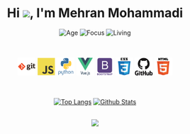 
<div align="center">
  <h1 align="center">Hi <img src="https://media.giphy.com/media/hvRJCLFzcasrR4ia7z/giphy.gif"  width="50px" >, I'm Mehran Mohammadi</h1>
</div>

<div align="center">
  
![Age](https://img.shields.io/badge/age-21-blue)
![Focus](https://img.shields.io/badge/Focus-Frontend-lightblue)
![Living](https://img.shields.io/badge/Living-iran-light)

<br>
<br>

</div>
<div align="center">
 
  <img src="https://github.com/devicons/devicon/blob/master/icons/git/git-original-wordmark.svg" alt="git" width="40" height="40"/> 
  <img src="https://github.com/devicons/devicon/blob/master/icons/javascript/javascript-original.svg" alt="javascript" width="40" height="40"/> 
  <img src="https://github.com/devicons/devicon/blob/master/icons/python/python-original-wordmark.svg" alt="python" width="40" height="40"/>  
  <img src="https://github.com/devicons/devicon/blob/master/icons/vuejs/vuejs-original-wordmark.svg" alt="vue" width="40" height="40"/>
  <img src="https://github.com/devicons/devicon/blob/master/icons/bootstrap/bootstrap-plain-wordmark.svg" alt="vue" width="40" height="40"/>
  <img src="https://github.com/devicons/devicon/blob/master/icons/css3/css3-original-wordmark.svg" alt="vue" width="40" height="40"/>
  <img src="https://github.com/devicons/devicon/blob/master/icons/github/github-original-wordmark.svg" alt="vue" width="40" height="40"/>
  <img src="https://github.com/devicons/devicon/blob/master/icons/html5/html5-original-wordmark.svg" alt="vue" width="40" height="40"/>
</div>

<br>
<br>
<div align="center">

[![Top Langs](https://github-readme-stats.vercel.app/api/top-langs/?username=MehranMohamadi&theme=chartreuse-dark)](https://github.com/anuraghazra/github-readme-stats)
[![Github Stats](https://github-readme-stats.vercel.app/api?username=MehranMohamadi&hide_border=true&show_icons=true&line_height=30&count_private=true&theme=chartreuse-dark)](https://github.com/anuraghazra/github-readme-stats)
</div>
<br>

<div align="center">
   <img src="https://github-profile-trophy.vercel.app/?username=MehranMohamadi&theme=flat&no-frame=true&margin-w=30" />
</div>
